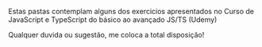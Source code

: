Estas pastas contemplam alguns dos exercicios apresentados no Curso de JavaScript e TypeScript do básico ao avançado JS/TS (Udemy)

Qualquer duvida ou sugestão, me coloca a total disposição!
